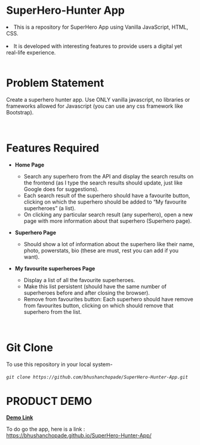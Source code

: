# SuperHero-Hunter App


<li>This is a repository for SuperHero App using Vanilla JavaScript, HTML, CSS.</li>
<br>
<li> It is developed with interesting features to provide users a digital yet real-life experience.</li>
<br>

# Problem Statement

Create a superhero hunter app. Use ONLY vanilla javascript, no libraries or frameworks allowed for Javascript (you can use any css framework like Bootstrap).

<br>

# Features Required

- <b>Home Page</b><br>

  - Search any superhero from the API and display the search results on the frontend (as I type the search results should update, just like Google does for suggestions).
  - Each search result of the superhero should have a favourite button, clicking on which the superhero should be added to “My favourite superheroes” (a list).
  - On clicking any particular search result (any superhero), open a new page with more information about that superhero (Superhero page).

- <b>Superhero Page</b> <br>

  - Should show a lot of information about the superhero like their name, photo, powerstats, bio (these are must, rest you can add if you want).

- <b>My favourite superheroes Page</b> <br>

  - Display a list of all the favourite superheroes.
  - Make this list persistent (should have the same number of superheroes before and after closing the browser).
  - Remove from favourites button: Each superhero should have remove from favourites button, clicking on which should remove that superhero from the list.

<br>

# Git Clone
To use this repository in your local system-

###### `git clone https://github.com/bhushanchopade/SuperHero-Hunter-App.git`


# PRODUCT DEMO
<a href="https://bhushanchopade.github.io/SuperHero-Hunter-App/"> <b> Demo Link </b> </a><br>




To do go the app, here is a link : https://bhushanchopade.github.io/SuperHero-Hunter-App/

